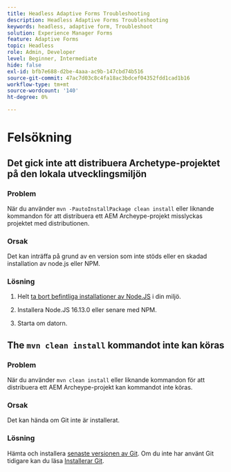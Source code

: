 ```yaml
---
title: Headless Adaptive Forms Troubleshooting
description: Headless Adaptive Forms Troubleshooting
keywords: headless, adaptive form, Troubleshoot
solution: Experience Manager Forms
feature: Adaptive Forms
topic: Headless
role: Admin, Developer
level: Beginner, Intermediate
hide: false
exl-id: bfb7e688-d2be-4aaa-ac9b-147cbd74b516
source-git-commit: 47ac7d03c8c4fa18ac3bdcef04352fdd1cad1b16
workflow-type: tm+mt
source-wordcount: '140'
ht-degree: 0%

---
```


# Felsökning

## Det gick inte att distribuera Archetype-projektet på den lokala utvecklingsmiljön

### Problem

När du använder `mvn -PautoInstallPackage clean install` eller liknande kommandon för att distribuera ett AEM Archeype-projekt misslyckas projektet med distributionen.

### Orsak

Det kan inträffa på grund av en version som inte stöds eller en skadad installation av node.js eller NPM.

### Lösning

1. Helt [ta bort befintliga installationer av Node.JS](https://khushwantsehgal.wordpress.com/2022/06/28/how-to-remove-node-js-completely-from-windows-10/) i din miljö.

1. Installera Node.JS 16.13.0 eller senare med NPM.

1. Starta om datorn.


## The `mvn clean install` kommandot inte kan köras

### Problem

När du använder `mvn clean install` eller liknande kommandon för att distribuera ett AEM Archeype-projekt kan kommandot inte köras.

### Orsak

Det kan hända om Git inte är installerat.

### Lösning

Hämta och installera [senaste versionen av Git](https://git-scm.com/downloads). Om du inte har använt Git tidigare kan du läsa [Installerar Git](https://git-scm.com/book/en/v2/Getting-Started-Installing-Git).
